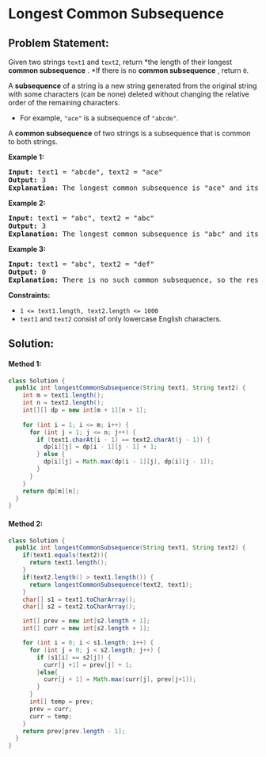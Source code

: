 # Longest Common Subsequence

## Problem Statement:

Given two strings `text1` and `text2`, return *the length of their longest  **common subsequence** . *If there is no  **common subsequence** , return `0`.

A **subsequence** of a string is a new string generated from the original string with some characters (can be none) deleted without changing the relative order of the remaining characters.

* For example, `"ace"` is a subsequence of `"abcde"`.

A **common subsequence** of two strings is a subsequence that is common to both strings.

**Example 1:**

<pre><strong>Input:</strong> text1 = "abcde", text2 = "ace" 
<strong>Output:</strong> 3  
<strong>Explanation:</strong> The longest common subsequence is "ace" and its length is 3.
</pre>

**Example 2:**

<pre><strong>Input:</strong> text1 = "abc", text2 = "abc"
<strong>Output:</strong> 3
<strong>Explanation:</strong> The longest common subsequence is "abc" and its length is 3.
</pre>

**Example 3:**

<pre><strong>Input:</strong> text1 = "abc", text2 = "def"
<strong>Output:</strong> 0
<strong>Explanation:</strong> There is no such common subsequence, so the result is 0.
</pre>

**Constraints:**

* `1 <= text1.length, text2.length <= 1000`
* `text1` and `text2` consist of only lowercase English characters.

## Solution:

#### Method 1:

```java
class Solution {
  public int longestCommonSubsequence(String text1, String text2) {
    int m = text1.length();
    int n = text2.length();
    int[][] dp = new int[m + 1][n + 1];
  
    for (int i = 1; i <= m; i++) {
      for (int j = 1; j <= n; j++) {
        if (text1.charAt(i - 1) == text2.charAt(j - 1)) {
          dp[i][j] = dp[i - 1][j - 1] + 1;
        } else {
          dp[i][j] = Math.max(dp[i - 1][j], dp[i][j - 1]);
        }
      }
    }
    return dp[m][n];
  }
}
```



#### Method 2:

```java
class Solution {
  public int longestCommonSubsequence(String text1, String text2) {
    if(text1.equals(text2)){
      return text1.length();
    }
    if(text2.length() > text1.length()) {
      return longestCommonSubsequence(text2, text1);
    }
    char[] s1 = text1.toCharArray();
    char[] s2 = text2.toCharArray();

    int[] prev = new int[s2.length + 1];
    int[] curr = new int[s2.length + 1];

    for (int i = 0; i < s1.length; i++) {
      for (int j = 0; j < s2.length; j++) {
        if (s1[i] == s2[j]) {
          curr[j +1] = prev[j] + 1;
        }else{
          curr[j + 1] = Math.max(curr[j], prev[j+1]);
        }
      }
      int[] temp = prev;
      prev = curr;
      curr = temp;
    }
    return prev[prev.length - 1];
  }
}
```
